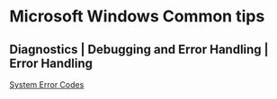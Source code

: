 # Microsoft Windows Common tips

## Diagnostics | Debugging and Error Handling | Error Handling

[System Error Codes](https://docs.microsoft.com/en-us/windows/win32/debug/system-error-codes)

